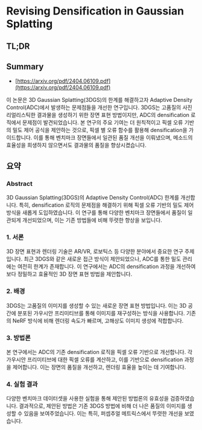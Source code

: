 # Revising Densification in Gaussian Splatting
## TL;DR
## Summary
- [https://arxiv.org/pdf/2404.06109.pdf](https://arxiv.org/pdf/2404.06109.pdf)

이 논문은 3D Gaussian Splatting(3DGS)의 한계를 해결하고자 Adaptive Density Control(ADC)에서 발생하는 문제점들을 개선한 연구입니다. 3DGS는 고품질의 사진리얼리스틱한 결과물을 생성하기 위한 장면 표현 방법이지만, ADC의 densification 로직에서 문제점이 발견되었습니다. 본 연구의 주요 기여는 더 원칙적이고 픽셀 오류 기반의 밀도 제어 공식을 제안하는 것으로, 픽셀 별 오류 함수를 활용해 densification을 가이드합니다. 이를 통해 벤치마크 장면들에서 일관된 품질 개선을 이뤄냈으며, 메소드의 효율성을 희생하지 않으면서도 결과물의 품질을 향상시켰습니다.

## 요약

### Abstract
3D Gaussian Splatting(3DGS)의 Adaptive Density Control(ADC) 한계를 개선합니다. 특히, densification 로직의 문제점을 해결하기 위해 픽셀 오류 기반의 밀도 제어 방식을 새롭게 도입하였습니다. 이 연구를 통해 다양한 벤치마크 장면들에서 품질이 일관되게 개선되었으며, 이는 기존 방법들에 비해 뚜렷한 향상을 보입니다.

### 1. 서론
3D 장면 표현과 렌더링 기술은 AR/VR, 로보틱스 등 다양한 분야에서 중요한 연구 주제입니다. 최근 3DGS와 같은 새로운 접근 방식이 제안되었으나, ADC를 통한 밀도 관리에는 여전히 한계가 존재합니다. 이 연구에서는 ADC의 densification 과정을 개선하여 보다 정밀하고 효율적인 3D 장면 표현 방법을 제안합니다.

### 2. 배경
3DGS는 고품질의 이미지를 생성할 수 있는 새로운 장면 표현 방법입니다. 이는 3D 공간에 분포된 가우시안 프리미티브를 통해 이미지를 재구성하는 방식을 사용합니다. 기존의 NeRF 방식에 비해 렌더링 속도가 빠르며, 고해상도 이미지 생성에 적합합니다.

### 3. 방법론
본 연구에서는 ADC의 기존 densification 로직을 픽셀 오류 기반으로 개선합니다. 각 가우시안 프리미티브에 대한 픽셀 오류를 계산하고, 이를 기반으로 densification 과정을 제어합니다. 이는 장면의 품질을 개선하고, 렌더링 효율을 높이는 데 기여합니다.

### 4. 실험 결과
다양한 벤치마크 데이터셋을 사용한 실험을 통해 제안된 방법론의 유효성을 검증하였습니다. 결과적으로, 제안된 방법은 기존 3DGS 방법에 비해 더 나은 품질의 이미지를 생성할 수 있음을 보여주었습니다. 이는 특히, 퍼셉추얼 메트릭스에서 뚜렷한 개선을 보였습니다.
